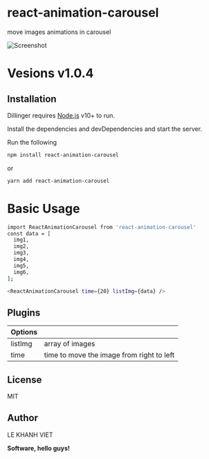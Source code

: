 # react-animation-carousel

move images animations in carousel

![Screenshot](https://github.com/khanhviet/react-animation-carousel/blob/master/preview.gif?raw=true)

# Vesions v1.0.4

## Installation

Dillinger requires [Node.js](https://nodejs.org/) v10+ to run.

Install the dependencies and devDependencies and start the server.

Run the following

```sh
npm install react-animation-carousel
```

or

```sh
yarn add react-animation-carousel
```

# Basic Usage

```sh
import ReactAnimationCarousel from 'react-animation-carousel'
const data = [
  img1,
  img2,
  img3,
  img4,
  img5,
  img6,
];

<ReactAnimationCarousel time={20} listImg={data} />

```

## Plugins

| Options |                                           |
| ------- | ----------------------------------------- |
| listImg | array of images                           |
| time    | time to move the image from right to left |

## License

MIT

## Author

LE KHANH VIET

**Software, hello guys!**
